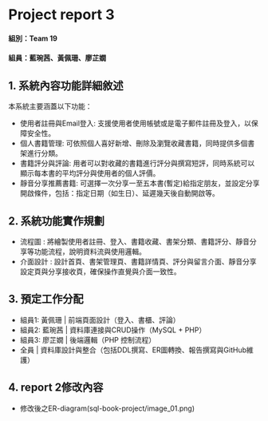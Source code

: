 # Project report 3

#### 組別：Team 19
#### 組員：藍琬茜、黃佩珊、廖芷嫺

## 1. 系統內容功能詳細敘述
本系統主要涵蓋以下功能：
 - 使用者註冊與Email登入: 支援使用者使用帳號或是電子郵件註冊及登入，以保障安全性。
 - 個人書籍管理: 可依照個人喜好新增、刪除及瀏覽收藏書籍，同時提供多個書架進行分類。
 - 書籍評分與評論: 用者可以對收藏的書籍進行評分與撰寫短評，同時系統可以顯示每本書的平均評分與使用者的個人評價。
 - 靜音分享推薦書籍: 可選擇一次分享一至五本書(暫定)給指定朋友，並設定分享開啟條件，包括：指定日期（如生日）、延遲幾天後自動開啟等。
## 2. 系統功能實作規劃
 - 流程圖 : 將繪製使用者註冊、登入、書籍收藏、書架分類、書籍評分、靜音分享等功能流程，說明資料流與使用邏輯。
 - 介面設計 : 設計首頁、書架管理頁、書籍詳情頁、評分與留言介面、靜音分享設定頁與分享接收頁，確保操作直覺與介面一致性。

## 3. 預定工作分配
 - 組員1: 黃佩珊 | 前端頁面設計（登入、書櫃、評論）
 - 組員2: 藍琬茜 | 資料庫連接與CRUD操作（MySQL + PHP）
 - 組員3: 廖芷嫺 | 後端邏輯（PHP 控制流程）
 - 全員 | 資料庫設計與整合（包括DDL撰寫、ER圖轉換、報告撰寫與GitHub維護）
## 4. report 2修改內容
 - 修改後之ER-diagram(sql-book-project/image_01.png)